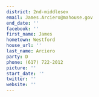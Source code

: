 ```yaml
---
district: 2nd-middlesex
email: James.Arciero@mahouse.gov
end_date: ''
facebook: ''
first_name: James
hometown: Westford
house_url: ''
last_name: Arciero
party: D
phone: (617) 722-2012
picture: ''
start_date: ''
twitter: ''
website: ''
---
```

